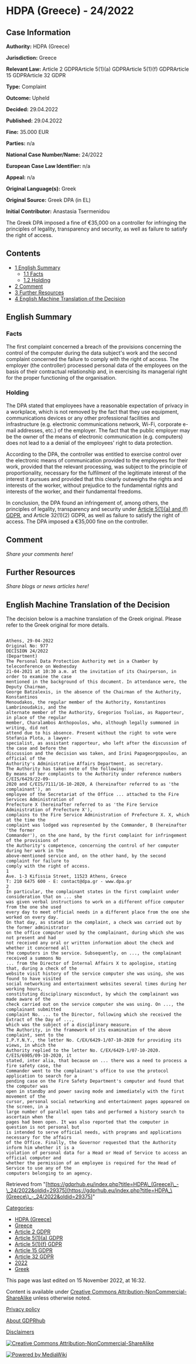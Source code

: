 # HDPA (Greece) - 24/2022

## Case Information

**Authority:** HDPA (Greece)

**Jurisdiction:** Greece

**Relevant Law:** Article 2 GDPRArticle 5(1)(a) GDPRArticle 5(1)(f) GDPRArticle 15 GDPRArticle 32 GDPR

**Type:** Complaint

**Outcome:** Upheld

**Decided:** 29.04.2022

**Published:** 29.04.2022

**Fine:** 35.000 EUR

**Parties:** n/a

**National Case Number/Name:** 24/2022

**European Case Law Identifier:** n/a

**Appeal:** n/a

**Original Language(s):** Greek

**Original Source:** Greek DPA (in EL)

**Initial Contributor:** Anastasia Tsermenidou

The Greek DPA imposed a fine of €35,000 on a controller for infringing the principles of legality, transparency and security, as well as failure to satisfy the right of access.

## Contents

*   [1 English Summary](#English_Summary)
    *   [1.1 Facts](#Facts)
    *   [1.2 Holding](#Holding)
*   [2 Comment](#Comment)
*   [3 Further Resources](#Further_Resources)
*   [4 English Machine Translation of the Decision](#English_Machine_Translation_of_the_Decision)

## English Summary

### Facts

The first complaint concerned a breach of the provisions concerning the control of the computer during the data subject's work and the second complaint concerned the failure to comply with the right of access. The employer (the controller) processed personal data of the employees on the basis of their contractual relationship and, in exercising its managerial right for the proper functioning of the organisation.

### Holding

The DPA stated that employees have a reasonable expectation of privacy in a workplace, which is not removed by the fact that they use equipment, communications devices or any other professional facilities and infrastructure (e.g. electronic communications network, Wi-Fi, corporate e-mail addresses, etc.) of the employer. The fact that the public employer may be the owner of the means of electronic communication (e.g. computers) does not lead to a a denial of the employees' right to data protection.

According to the DPA, the controller was entitled to exercise control over the electronic means of communication provided to the employees for their work, provided that the relevant processing, was subject to the principle of proportionality, necessary for the fulfilment of the legitimate interest of the interest it pursues and provided that this clearly outweighs the rights and interests of the worker, without prejudice to the fundamental rights and interests of the worker, and their fundamental freedoms.

In conclusion, the DPA found an infringement of, among others, the principles of legality, transparency and security under [Article 5(1)(a) and (f) GDPR](/index.php?title=Article_5_GDPR "Article 5 GDPR"), and Article 32(1)(2) GDPR, as well as failure to satisfy the right of access. The DPA imposed a €35,000 fine on the controller.

## Comment

_Share your comments here!_

## Further Resources

_Share blogs or news articles here!_

## English Machine Translation of the Decision

The decision below is a machine translation of the Greek original. Please refer to the Greek original for more details.

```

Athens, 29-04-2022
Original No: 977
DECISION 24/2022
(Department)
The Personal Data Protection Authority met in a Chamber by teleconference on Wednesday
21-04-2021 at 10:30 a.m. at the invitation of its Chairperson, in order to examine the case
mentioned in the background of this document. In attendance were, the Deputy Chairman,
George Batzalexis, in the absence of the Chairman of the Authority, Konstantinos
Menoudakos, the regular member of the Authority, Konstantinos Lambrinoudakis, and the
alternate member of the Authority, Gregorios Tsolias, as Rapporteur, in place of the regular
member, Charalambos Anthopoulos, who, although legally summoned in writing, did not
attend due to his absence. Present without the right to vote were Stefania Plota, a lawyer-
specialist, as assistant rapporteur, who left after the discussion of the case and before the
discussion and the decision was taken, and Irini Papageorgopoulou, an official of the
Authority's Administrative Affairs Department, as secretary.
The Authority has taken note of the following:
By means of her complaints to the Authority under reference numbers C/EIS/6429/22-09-
2020 and C/EIS/7111/16-10-2020, A (hereinafter referred to as 'the complainant'), an
employee of the Secretariat of the Office ... attached to the Fire Services Administration of
Prefecture X (hereinafter referred to as 'the Fire Service Administration of Prefecture X'),
complains to the Fire Service Administration of Prefecture X. X, which at the time the
complaint was lodged was represented by the Commander, B (hereinafter 'the former
Commander'), on the one hand, by the first complaint for infringement of the provisions of
the Authority's competence, concerning the control of her computer during her work in the
above-mentioned service and, on the other hand, by the second complaint for failure to
comply with the right of access.
1
Ave. 1-3 Kifissia Street, 11523 Athens, Greece
T: 210 6475 600 - E: contact@dpa.gr - www.dpa.gr
2
In particular, the complainant states in the first complaint under consideration that on ... she
was given verbal instructions to work on a different office computer from the one she used
every day to meet official needs in a different place from the one she worked on every day.
On that day, as stated in the complaint, a check was carried out by the former administrator
on the office computer used by the complainant, during which she was not present and had
not received any oral or written information about the check and whether it concerned all
the computers in the service. Subsequently, on ..., the complainant received a summons No
... from the Director of Internal Affairs X to apologise, stating that, during a check of the
website visit history of the service computer she was using, she was found to have visited
social networking and entertainment websites several times during her working hours,
constituting disciplinary misconduct, by which the complainant was made aware of the
check carried out on the service computer she was using. On ..., the complainant submitted
complaint No. ... to the Director, following which she received the Extract of the Day of ...,
which was the subject of a disciplinary measure.
The Authority, in the framework of its examination of the above complaint, sent to the
I.P.Y.N.Y., the letter No. C/EX/6429-1/07-10-2020 for providing its views, in which the
Authority replied to the letter No. C/EX/6429-1/07-10-2020. C/EIS/6905/09-10-2020, it
stated, inter alia, that because on ... there was a need to process a fire safety case, the
Commander went to the complainant's office to use the protocol application to search for a
pending case on the Fire Safety Department's computer and found that the computer was
open in standby and power saving mode and immediately with the first movement of the
cursor, personal social networking and entertainment pages appeared on the screen, in a
large number of parallel open tabs and performed a history search to ascertain when the
pages had been open. It was also reported that the computer in question is not personal but
is intended to serve official needs, with programs and applications necessary for the affairs
of the Office. Finally, the Governor requested that the Authority inform him whether it is a
violation of personal data for a Head or Head of Service to access an official computer and
whether the permission of an employee is required for the Head of Service to use any of the
computers belonging to an agency.

```

Retrieved from "[https://gdprhub.eu/index.php?title=HDPA\_(Greece)\_-\_24/2022&oldid=29375](https://gdprhub.eu/index.php?title=HDPA_\(Greece\)_-_24/2022&oldid=29375)"

[Categories](/index.php?title=Special:Categories "Special:Categories"):

*   [HDPA (Greece)](/index.php?title=Category:HDPA_\(Greece\) "Category:HDPA (Greece)")
*   [Greece](/index.php?title=Category:Greece "Category:Greece")
*   [Article 2 GDPR](/index.php?title=Category:Article_2_GDPR "Category:Article 2 GDPR")
*   [Article 5(1)(a) GDPR](/index.php?title=Category:Article_5\(1\)\(a\)_GDPR "Category:Article 5(1)(a) GDPR")
*   [Article 5(1)(f) GDPR](/index.php?title=Category:Article_5\(1\)\(f\)_GDPR "Category:Article 5(1)(f) GDPR")
*   [Article 15 GDPR](/index.php?title=Category:Article_15_GDPR "Category:Article 15 GDPR")
*   [Article 32 GDPR](/index.php?title=Category:Article_32_GDPR "Category:Article 32 GDPR")
*   [2022](/index.php?title=Category:2022 "Category:2022")
*   [Greek](/index.php?title=Category:Greek "Category:Greek")

This page was last edited on 15 November 2022, at 16:32.

Content is available under [Creative Commons Attribution-NonCommercial-ShareAlike](https://creativecommons.org/licenses/by-nc-sa/4.0/) unless otherwise noted.

[Privacy policy](/index.php?title=GDPRhub:Privacy_policy)

[About GDPRhub](/index.php?title=GDPRhub:About)

[Disclaimers](/index.php?title=GDPRhub:General_disclaimer)

[![Creative Commons Attribution-NonCommercial-ShareAlike](/resources/assets/licenses/cc-by-nc-sa.png)](https://creativecommons.org/licenses/by-nc-sa/4.0/)

[![Powered by MediaWiki](/resources/assets/poweredby_mediawiki_88x31.png)](https://www.mediawiki.org/)